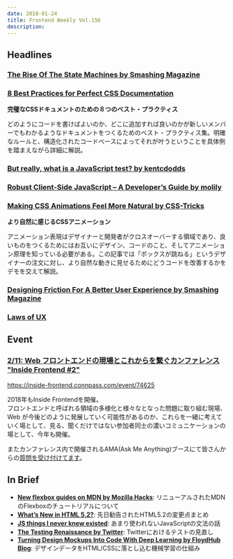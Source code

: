 ```yaml
---
date: 2018-01-24
title: Frontend Weekly Vol.156
description: 
---
```


## Headlines

### [The Rise Of The State Machines by Smashing Magazine](https://www.smashingmagazine.com/2018/01/rise-state-machines/)


### [8 Best Practices for Perfect CSS Documentation](https://webdesign.tutsplus.com/articles/css-documentation-best-practices--cms-30139)

**完璧なCSSドキュメントのための８つのベスト・プラクティス**

どのようにコードを書けばよいのか、どこに追加すれば良いのかが新しいメンバーでもわかるようなドキュメントをつくるためのベスト・プラクティス集。明確なルールと、構造化されたコードベースによってそれが叶うということを具体例を踏まえながら詳細に解説。


### [But really, what is a JavaScript test? by kentcdodds](https://blog.kentcdodds.com/but-really-what-is-a-javascript-test-46fe5f3fad77)


### [Robust Client-Side JavaScript – A Developer’s Guide by molily](https://molily.de/robust-javascript/)

### [Making CSS Animations Feel More Natural by CSS-Tricks](https://css-tricks.com/making-css-animations-feel-natural/)

**より自然に感じるCSSアニメーション**

アニメーション表現はデザイナーと開発者がクロスオーバーする領域であり、良いものをつくるためにはお互いにデザイン、コードのこと、そしてアニメーション原理を知っている必要がある。この記事では「ボックスが跳ねる」というデザイナーの注文に対し、より自然な動きに見せるためにどうコードを改善するかをデモを交えて解説。


### [Designing Friction For A Better User Experience by Smashing Magazine](https://www.smashingmagazine.com/2018/01/friction-ux-design-tool/)



### [Laws of UX](https://lawsofux.com/)


## Event

### [2/11: Web フロントエンドの現場とこれからを繋ぐカンファレンス "Inside Frontend #2"](https://inside-frontend.connpass.com/event/74625)

https://inside-frontend.connpass.com/event/74625

2018年もInside Frontendを開催。  
フロントエンドと呼ばれる領域の多様化と様々なとなった問題に取り組む現場、Web が今後どのように発展していく可能性があるのか、これらを一緒に考えていく場として、見る、聞くだけではない参加者同士の濃いコミュニケーションの場として、今年も開催。

またカンファレンス内で開催されるAMA(Ask Me Anything)ブースにて皆さんからの[質問を受け付けてます](https://github.com/insidefrontend/issue2-ama)。

## In Brief

- [**New flexbox guides on MDN by Mozilla Hacks**](https://hacks.mozilla.org/2018/01/new-flexbox-guides-on-mdn/): リニューアルされたMDNのFlexboxのチュートリアルについて
- [**What’s New in HTML 5.2?**](https://bitsofco.de/whats-new-in-html-5-2/): 先日勧告されたHTML5.2の変更点まとめ
- [**JS things I never knew existed**](http://air.ghost.io/js-things-i-never-knew-existed/): あまり使われないJavaScriptの文法の話
- [**The Testing Renaissance by Twitter**](https://blog.twitter.com/engineering/en_us/topics/insights/2017/the-testing-renaissance.html): Twitterにおけるテストの見直し
- [**Turning Design Mockups Into Code With Deep Learning by FloydHub Blog**](https://blog.floydhub.com/turning-design-mockups-into-code-with-deep-learning/): デザインデータをHTML/CSSに落とし込む機械学習の仕組み
